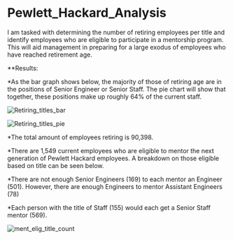 # Pewlett_Hackard_Analysis

I am tasked with determining the number of retiring employees per title and identify employees who are eligible to participate in a mentorship program. This will aid management in preparing for a large exodus of employees who have reached retirement age. 

**Results:

*As the bar graph shows below, the majority of those of retiring age are in the positions of Senior Engineer or Senior Staff.    The pie chart will show that together, these positions make up roughly 64% of the current staff. 

![Retiring_titles_bar](https://user-images.githubusercontent.com/92542382/145750649-ba092cb7-062e-406a-842f-c03e7fc59baf.png)

![Retiring_titles_pie](https://user-images.githubusercontent.com/92542382/145750658-3531859d-4a7b-4f63-8f72-2b17eb510371.png)


*The total amount of employees retiring is 90,398.

*There are 1,549 current employees who are eligible to mentor the next generation of Pewlett Hackard employees.  A breakdown on those eligible based on title can be seen below. 

*There are not enough Senior Engineers (169) to each mentor  an Engineer (501). However, there are enough Engineers to mentor Assistant Engineers (78)

*Each person with the title of Staff (155) would each get a Senior Staff mentor (569).  

![ment_elig_title_count](https://user-images.githubusercontent.com/92542382/145750677-6989d83a-606f-4e4e-bd20-145190d01886.png)


